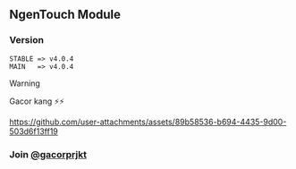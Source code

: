 ## NgenTouch Module
### Version
```
STABLE => v4.0.4
MAIN   => v4.0.4
```

> [!WARNING]
> Gacor kang ⚡⚡

https://github.com/user-attachments/assets/89b58536-b694-4435-9d00-503d6f13ff19

### Join [@gacorprjkt](https://t.me/gacorprjkt)
